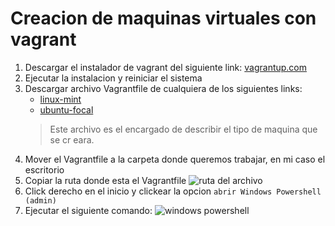 # Creacion de maquinas virtuales con vagrant

1. Descargar el instalador de vagrant del siguiente link: [vagrantup.com](https://www.vagrantup.com/downloads)
2. Ejecutar la instalacion y reiniciar el sistema
3. Descargar archivo Vagrantfile de cualquiera de los siguientes links:  
	* [linux-mint](https://gist.github.com/SylTi/221d4bbc1839a3017cd5)
	* [ubuntu-focal](https://drive.google.com/file/d/12qI3mA0D00Hsl2-19CQSDLD_3HdEUNKu/view) 
	> Este archivo es el encargado de describir el tipo de maquina que se cr	eara. 
4. Mover el Vagrantfile a la carpeta donde queremos trabajar, en mi caso el escritorio
5. Copiar la ruta donde esta el Vagrantfile
![ruta del archivo](file:///C:/Users/begni/OneDrive/Escritorio/screen1.png)
6. Click derecho en el inicio y clickear la opcion `abrir Windows Powershell (admin)`
7. Ejecutar el siguiente comando:
![windows powershell](file:///C:/Users/begni/OneDrive/Escritorio/screen2.png)
